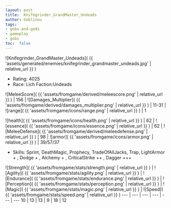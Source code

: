 ```yaml
---
layout: post
title:  Knifegrinder_GrandMaster_Undeads
author: Goblinou
tags:
- gobs-and-gods
- gameplay
- gobs
toc:  false
---
```


![Knifegrinder_GrandMaster_Undeads]( {{ 'assets/generated/enemies/knifegrinder_grandmaster_undeads.jpg' | relative_url }} )
- Rating: 4025
- Race: Lich  Faction:Undeads

![MeleeScore]( {{ 'assets/fromgame/derived/meleescore.png' | relative_url }} ) | 156 | ![Damages_Multiplier]( {{ 'assets/fromgame/derived/damages_multiplier.png' | relative_url }} ) | 11-31 | ![range]( {{ 'assets/fromgame/icons/range.png' | relative_url }} ) | 1


![health]( {{ 'assets/fromgame/icons/health.png' | relative_url }} ) | 62 | ![essence]( {{ 'assets/fromgame/icons/essence.png' | relative_url }} ) | 62 | ![MeleeDefense]( {{ 'assets/fromgame/derived/meleedefense.png' | relative_url }} ) | 98 | ![armor]( {{ 'assets/fromgame/icons/armor.png' | relative_url }} ) | 39/57/37

* Skills: Sprint, DeathMagic, Prophecy, TradeOfAllJacks, Trap, LightArmor + , Dodge + , Alchemy + , CriticalStrike ++ , Dagger +++ 

![Strength]( {{ 'assets/fromgame/stats/strength.png' | relative_url }} ) | ![Agility]( {{ 'assets/fromgame/stats/agility.png' | relative_url }} ) | ![Endurance]( {{ 'assets/fromgame/stats/endurance.png' | relative_url }} ) | ![Perception]( {{ 'assets/fromgame/stats/perception.png' | relative_url }} ) | ![Magic]( {{ 'assets/fromgame/stats/magic.png' | relative_url }} ) | ![Speed]( {{ 'assets/fromgame/stats/speed.png' | relative_url }} )
--- | --- | --- | --- | --- | ---
10 | 13 | 13 | 9 | 18 | 12
